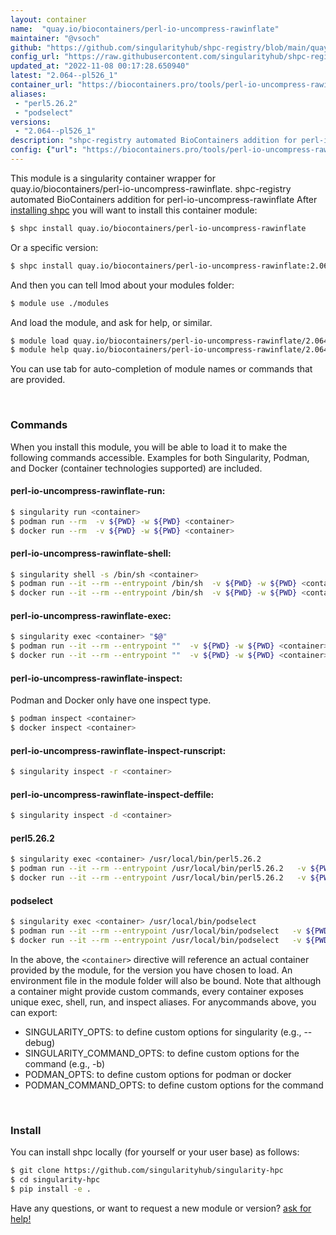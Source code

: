 ```yaml
---
layout: container
name:  "quay.io/biocontainers/perl-io-uncompress-rawinflate"
maintainer: "@vsoch"
github: "https://github.com/singularityhub/shpc-registry/blob/main/quay.io/biocontainers/perl-io-uncompress-rawinflate/container.yaml"
config_url: "https://raw.githubusercontent.com/singularityhub/shpc-registry/main/quay.io/biocontainers/perl-io-uncompress-rawinflate/container.yaml"
updated_at: "2022-11-08 00:17:28.650940"
latest: "2.064--pl526_1"
container_url: "https://biocontainers.pro/tools/perl-io-uncompress-rawinflate"
aliases:
 - "perl5.26.2"
 - "podselect"
versions:
 - "2.064--pl526_1"
description: "shpc-registry automated BioContainers addition for perl-io-uncompress-rawinflate"
config: {"url": "https://biocontainers.pro/tools/perl-io-uncompress-rawinflate", "maintainer": "@vsoch", "description": "shpc-registry automated BioContainers addition for perl-io-uncompress-rawinflate", "latest": {"2.064--pl526_1": "sha256:513cb6fb4a159f8657fe49da332c5bdcbc874d270d49e4a2b2c3884b70856f12"}, "tags": {"2.064--pl526_1": "sha256:513cb6fb4a159f8657fe49da332c5bdcbc874d270d49e4a2b2c3884b70856f12"}, "docker": "quay.io/biocontainers/perl-io-uncompress-rawinflate", "aliases": {"perl5.26.2": "/usr/local/bin/perl5.26.2", "podselect": "/usr/local/bin/podselect"}}
---
```


This module is a singularity container wrapper for quay.io/biocontainers/perl-io-uncompress-rawinflate.
shpc-registry automated BioContainers addition for perl-io-uncompress-rawinflate
After [installing shpc](#install) you will want to install this container module:


```bash
$ shpc install quay.io/biocontainers/perl-io-uncompress-rawinflate
```

Or a specific version:

```bash
$ shpc install quay.io/biocontainers/perl-io-uncompress-rawinflate:2.064--pl526_1
```

And then you can tell lmod about your modules folder:

```bash
$ module use ./modules
```

And load the module, and ask for help, or similar.

```bash
$ module load quay.io/biocontainers/perl-io-uncompress-rawinflate/2.064--pl526_1
$ module help quay.io/biocontainers/perl-io-uncompress-rawinflate/2.064--pl526_1
```

You can use tab for auto-completion of module names or commands that are provided.

<br>

### Commands

When you install this module, you will be able to load it to make the following commands accessible.
Examples for both Singularity, Podman, and Docker (container technologies supported) are included.

#### perl-io-uncompress-rawinflate-run:

```bash
$ singularity run <container>
$ podman run --rm  -v ${PWD} -w ${PWD} <container>
$ docker run --rm  -v ${PWD} -w ${PWD} <container>
```

#### perl-io-uncompress-rawinflate-shell:

```bash
$ singularity shell -s /bin/sh <container>
$ podman run --it --rm --entrypoint /bin/sh  -v ${PWD} -w ${PWD} <container>
$ docker run --it --rm --entrypoint /bin/sh  -v ${PWD} -w ${PWD} <container>
```

#### perl-io-uncompress-rawinflate-exec:

```bash
$ singularity exec <container> "$@"
$ podman run --it --rm --entrypoint ""  -v ${PWD} -w ${PWD} <container> "$@"
$ docker run --it --rm --entrypoint ""  -v ${PWD} -w ${PWD} <container> "$@"
```

#### perl-io-uncompress-rawinflate-inspect:

Podman and Docker only have one inspect type.

```bash
$ podman inspect <container>
$ docker inspect <container>
```

#### perl-io-uncompress-rawinflate-inspect-runscript:

```bash
$ singularity inspect -r <container>
```

#### perl-io-uncompress-rawinflate-inspect-deffile:

```bash
$ singularity inspect -d <container>
```


#### perl5.26.2

```bash
$ singularity exec <container> /usr/local/bin/perl5.26.2
$ podman run --it --rm --entrypoint /usr/local/bin/perl5.26.2   -v ${PWD} -w ${PWD} <container> -c " $@"
$ docker run --it --rm --entrypoint /usr/local/bin/perl5.26.2   -v ${PWD} -w ${PWD} <container> -c " $@"
```


#### podselect

```bash
$ singularity exec <container> /usr/local/bin/podselect
$ podman run --it --rm --entrypoint /usr/local/bin/podselect   -v ${PWD} -w ${PWD} <container> -c " $@"
$ docker run --it --rm --entrypoint /usr/local/bin/podselect   -v ${PWD} -w ${PWD} <container> -c " $@"
```



In the above, the `<container>` directive will reference an actual container provided
by the module, for the version you have chosen to load. An environment file in the
module folder will also be bound. Note that although a container
might provide custom commands, every container exposes unique exec, shell, run, and
inspect aliases. For anycommands above, you can export:

 - SINGULARITY_OPTS: to define custom options for singularity (e.g., --debug)
 - SINGULARITY_COMMAND_OPTS: to define custom options for the command (e.g., -b)
 - PODMAN_OPTS: to define custom options for podman or docker
 - PODMAN_COMMAND_OPTS: to define custom options for the command

<br>

### Install

You can install shpc locally (for yourself or your user base) as follows:

```bash
$ git clone https://github.com/singularityhub/singularity-hpc
$ cd singularity-hpc
$ pip install -e .
```

Have any questions, or want to request a new module or version? [ask for help!](https://github.com/singularityhub/singularity-hpc/issues)